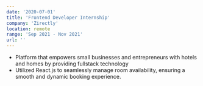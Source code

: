 ```yaml
---
date: '2020-07-01'
title: 'Frontend Developer Internship'
company: 'Zirectly'
location: remote
range: 'Sep 2021 - Nov 2021'
url: ''
---
```


- Platform that empowers small businesses and entrepreneurs with hotels and homes by providing fullstack technology
- Utilized React.js to seamlessly manage room availability, ensuring a smooth and dynamic booking experience.
